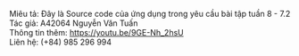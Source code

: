 Miêu tả: Đây là Source code của ứng dụng trong yêu cầu bài tập tuần 8 - 7.2  
Tác giả: A42064 Nguyễn Văn Tuấn  
Thông tin thêm: https://youtu.be/9GE-Nh_2hsU  
Liên hệ: (+84) 985 296 994  
